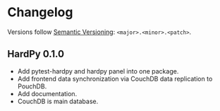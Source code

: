 # Changelog

Versions follow [Semantic Versioning](https://semver.org/): `<major>.<minor>.<patch>`.

## HardPy 0.1.0

* Add pytest-hardpy and hardpy panel into one package.
* Add frontend data synchronization via CouchDB data replication to PouchDB.
* Add documentation.
* CouchDB is main database.
